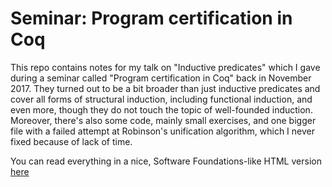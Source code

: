 # Seminar: Program certification in Coq

This repo contains notes for my talk on "Inductive predicates" which I gave during a seminar called "Program certification in Coq" back in November 2017. They turned out to be a bit broader than just inductive predicates and cover all forms of structural induction, including functional induction, and even more, though they do not touch the topic of well-founded induction. Moreover, there's also some code, mainly small exercises, and one bigger file with a failed attempt at Robinson's unification algorithm, which I never fixed because of lack of time.

You can read everything in a nice, Software Foundations-like HTML version [here](https://wkolowski.github.io/Seminar-Program-certification-in-Coq)
